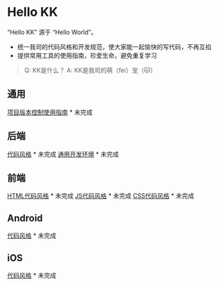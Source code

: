 # Hello KK

“Hello KK” 源于 “Hello World”。

* 统一我司的代码风格和开发规范，使大家能一起愉快的写代码，不再互掐
* 提供常用工具的使用指南，珍爱生命，避免重复学习

> Q: KK是什么？
> A: KK是我司的萌（fei）宠（🐱）

## 通用

[项目版本控制使用指南](common/svn-guideline.md) * 未完成

## 后端

[代码风格](PHP/code-style.md) * 未完成
[通用开发环境](PHP/dev-env-guideline.md) * 未完成

## 前端

[HTML代码风格](frontend/html-code-style.md) * 未完成
[JS代码风格](frontend/js-code-style.md) * 未完成
[CSS代码风格](frontend/css-code-style.md) * 未完成

## Android

[代码风格](Android/code-style.md) * 未完成

## iOS

[代码风格](iOS/code-style.md) * 未完成
